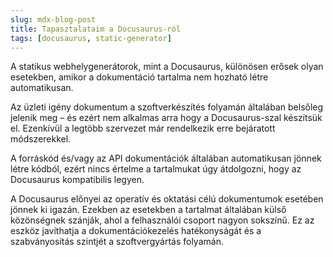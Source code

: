 ```yaml
---
slug: mdx-blog-post
title: Tapasztalataim a Docusaurus-ról
tags: [docusaurus, static-generator]
---
```


A statikus webhelygenerátorok, mint a Docusaurus, különösen erősek olyan esetekben, amikor a dokumentáció tartalma nem hozható létre automatikusan.

<!-- truncate -->

Az üzleti igény dokumentum a szoftverkészítés folyamán általában belsőleg jelenik meg – és ezért nem alkalmas arra hogy a Docusaurus-szal készítsük el. Ezenkívül a legtöbb szervezet már rendelkezik erre bejáratott módszerekkel.

<!-- truncate -->

A forráskód és/vagy az API dokumentációk általában automatikusan jönnek létre kódból, ezért nincs értelme a tartalmukat úgy átdolgozni, hogy az Docusaurus kompatibilis legyen.

<!-- truncate -->

A Docusaurus előnyei az operatív és oktatási célú dokumentumok esetében jönnek ki igazán. Ezekben az esetekben a tartalmat általában külső közönségnek szánják, ahol a felhasználói csoport nagyon sokszínű. Ez az eszköz javíthatja a dokumentációkezelés hatékonyságát és a szabványosítás szintjét a szoftvergyártás folyamán.
